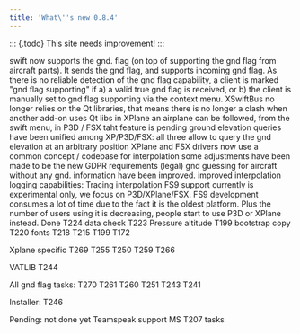 ```yaml
---
title: 'What\''s new 0.8.4'
---
```


::: {.todo}
This site needs improvement!
:::

swift now supports the gnd. flag (on top of supporting the gnd flag from
aircraft parts). It sends the gnd flag, and supports incoming gnd flag.
As there is no reliable detection of the gnd flag capability, a client
is marked \"gnd flag supporting\" if a) a valid true gnd flag is
received, or b) the client is manually set to gnd flag supporting via
the context menu. XSwiftBus no longer relies on the Qt libraries, that
means there is no longer a clash when another add-on uses Qt libs in
XPlane an airplane can be followed, from the swift menu, in P3D / FSX
taht feature is pending ground elevation queries have been unified among
XP/P3D/FSX: all three allow to query the gnd elevation at an arbitrary
position XPlane and FSX drivers now use a common concept / codebase for
interpolation some adjustments have been made to be the new GDPR
requirements (legal) gnd guessing for aircraft without any gnd.
information have been improved. improved interpolation logging
capabilities: Tracing interpolation FS9 support currently is
experimental only, we focus on P3D/XPlane/FSX. FS9 development consumes
a lot of time due to the fact it is the oldest platform. Plus the number
of users using it is decreasing, people start to use P3D or XPlane
instead. Done T224 data check T223 Pressure altitude T199 bootstrap copy
T220 fonts T218 T215 T199 T172

Xplane specific T269 T255 T250 T259 T266

VATLIB T244

All gnd flag tasks: T270 T261 T260 T251 T243 T241

Installer: T246

Pending: not done yet Teamspeak support MS T207 tasks
